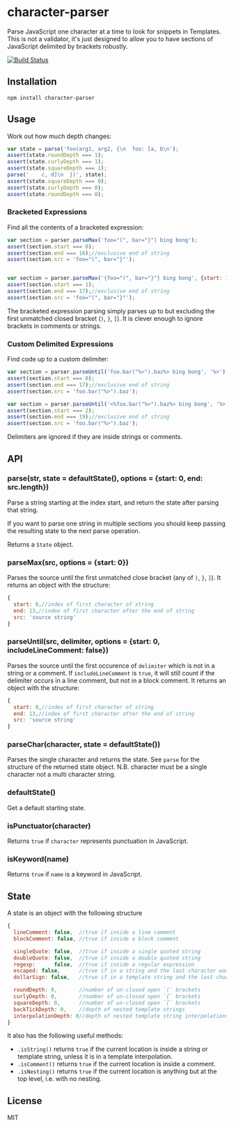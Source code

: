 # character-parser

Parse JavaScript one character at a time to look for snippets in Templates.  This is not a validator, it's just designed to allow you to have sections of JavaScript delimited by brackets robustly.

[![Build Status](https://img.shields.io/travis/ForbesLindesay/character-parser/master.svg)](https://travis-ci.org/ForbesLindesay/character-parser)

## Installation

    npm install character-parser

## Usage

Work out how much depth changes:

```js
var state = parse('foo(arg1, arg2, {\n  foo: [a, b\n');
assert(state.roundDepth === 1);
assert(state.curlyDepth === 1);
assert(state.squareDepth === 1);
parse('    c, d]\n  })', state);
assert(state.squareDepth === 0);
assert(state.curlyDepth === 0);
assert(state.roundDepth === 0);
```

### Bracketed Expressions

Find all the contents of a bracketed expression:

```js
var section = parser.parseMax('foo="(", bar="}") bing bong');
assert(section.start === 0);
assert(section.end === 16);//exclusive end of string
assert(section.src = 'foo="(", bar="}"');


var section = parser.parseMax('{foo="(", bar="}"} bing bong', {start: 1});
assert(section.start === 1);
assert(section.end === 17);//exclusive end of string
assert(section.src = 'foo="(", bar="}"');
```

The bracketed expression parsing simply parses up to but excluding the first unmatched closed bracket (`)`, `}`, `]`).  It is clever enough to ignore brackets in comments or strings.


### Custom Delimited Expressions

Find code up to a custom delimiter:

```js
var section = parser.parseUntil('foo.bar("%>").baz%> bing bong', '%>');
assert(section.start === 0);
assert(section.end === 17);//exclusive end of string
assert(section.src = 'foo.bar("%>").baz');

var section = parser.parseUntil('<%foo.bar("%>").baz%> bing bong', '%>', {start: 2});
assert(section.start === 2);
assert(section.end === 19);//exclusive end of string
assert(section.src = 'foo.bar("%>").baz');
```

Delimiters are ignored if they are inside strings or comments.

## API

### parse(str, state = defaultState(), options = {start: 0, end: src.length})

Parse a string starting at the index start, and return the state after parsing that string.

If you want to parse one string in multiple sections you should keep passing the resulting state to the next parse operation.

Returns a `State` object.

### parseMax(src, options = {start: 0})

Parses the source until the first unmatched close bracket (any of `)`, `}`, `]`).  It returns an object with the structure:

```js
{
  start: 0,//index of first character of string
  end: 13,//index of first character after the end of string
  src: 'source string'
}
```

### parseUntil(src, delimiter, options = {start: 0, includeLineComment: false})

Parses the source until the first occurence of `delimiter` which is not in a string or a comment.  If `includeLineComment` is `true`, it will still count if the delimiter occurs in a line comment, but not in a block comment.  It returns an object with the structure:

```js
{
  start: 0,//index of first character of string
  end: 13,//index of first character after the end of string
  src: 'source string'
}
```

### parseChar(character, state = defaultState())

Parses the single character and returns the state.  See `parse` for the structure of the returned state object.  N.B. character must be a single character not a multi character string.

### defaultState()

Get a default starting state.

### isPunctuator(character)

Returns `true` if `character` represents punctuation in JavaScript.

### isKeyword(name)

Returns `true` if `name` is a keyword in JavaScript.

## State

A state is an object with the following structure

```js
{
  lineComment: false,  //true if inside a line comment
  blockComment: false, //true if inside a block comment

  singleQuote: false,  //true if inside a single quoted string
  doubleQuote: false,  //true if inside a double quoted string
  regexp:      false,  //true if inside a regular expression
  escaped: false,      //true if in a string and the last character was an escape character
  dollarSign: false,   //true if in a template string and the last character was a dollar sign `$`

  roundDepth: 0,       //number of un-closed open `(` brackets
  curlyDepth: 0,       //number of un-closed open `{` brackets
  squareDepth: 0,      //number of un-closed open `[` brackets
  backTickDepth: 0,    //depth of nested template strings
  interpolationDepth: 0//depth of nested template string interpolations
}
```

It also has the following useful methods:

- `.isString()` returns `true` if the current location is inside a string or template string, unless it is in a template interpolation.
- `.isComment()` returns `true` if the current location is inside a comment.
- `.isNesting()` returns `true` if the current location is anything but at the top level, i.e. with no nesting.

## License

MIT
